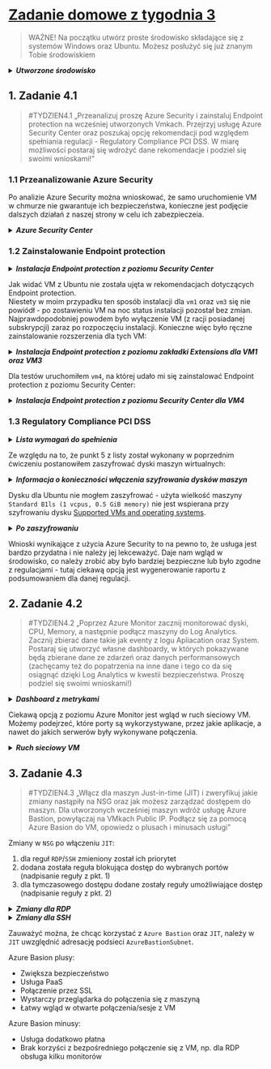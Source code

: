 # [Zadanie domowe z tygodnia 3](https://szkolachmury.pl/az-303-microsoft-azure-architect-technologies/tydzien-3-deploying-resources-with-azure-resource-manager/praca-domowa/)

> WAŻNE! Na początku utwórz proste środowisko składające się z systemów Windows oraz Ubuntu. Możesz posłużyć się już znanym Tobie środowiskiem

<details>
  <summary><b><i>Utworzone środowisko</i></b></summary>

![Screen](./img/20210109160110.jpg "Screen")
</details>

## 1. Zadanie 4.1
> #TYDZIEN4.1 „Przeanalizuj proszę Azure Security i zainstaluj Endpoint protection na wcześniej utworzonych Vmkach. Przejrzyj usługę Azure Security Center oraz poszukaj opcję rekomendacji pod względem spełniania regulacji - Regulatory Compliance PCI DSS. W miarę możliwości postaraj się wdrożyć dane rekomendacje i podziel się swoimi wnioskami!”

### 1.1 Przeanalizowanie Azure Security

Po analizie Azure Security można wnioskować, że samo uruchomienie VM w chmurze nie gwarantuje ich bezpieczeństwa, 
konieczne jest podjęcie dalszych działań z naszej strony w celu ich zabezpieczeia.

<details>
  <summary><b><i>Azure Security Center</i></b></summary>

![Screen](./img/20210109155421.jpg "Screen")
![Screen](./img/20210109155332.jpg "Screen")
</details>

### 1.2 Zainstalowanie Endpoint protection

<details>
  <summary><b><i>Instalacja Endpoint protection z poziomu Security Center</i></b></summary>

![Screen](./img/20210109145306.jpg "Screen")
![Screen](./img/20210109145443.jpg "Screen")
</details>

Jak widać VM z Ubuntu nie została ujęta w rekomendacjach dotyczących Endpoint protection.<br>
Niestety w moim przypadku ten sposób instalacji dla `vm1` oraz `vm3` się nie powiódł - po zostawieniu VM na noc status instalacji pozostał bez zmian.
Najprawdopodobniej powodem było wyłączenie VM (z racji posiadanej subskrypcji) zaraz po rozpoczęciu instalacji.
Konieczne więc było ręczne zainstalowanie rozszerzenia dla tych VM:

<details>
  <summary><b><i>Instalacja Endpoint protection z poziomu zakładki Extensions dla VM1 oraz VM3</i></b></summary>

![Screen](./img/20210109145715.jpg "Screen")
![Screen](./img/20210109145720.jpg "Screen")
</details>

Dla testów uruchomiłem `vm4`, na której udało mi się zainstalować Endpoint protection z poziomu Security Center:
<details>
  <summary><b><i>Instalacja Endpoint protection z poziomu Security Center dla VM4</i></b></summary>

![Screen](./img/20210109145555.jpg "Screen")
![Screen](./img/20210109161223.jpg "Screen")
</details>

### 1.3 Regulatory Compliance PCI DSS

<details>
  <summary><b><i>Lista wymagań do spełnienia</i></b></summary>

![Screen](./img/20210109162841.jpg "Screen")
</details>

Ze względu na to, że punkt 5 z listy został wykonany w poprzednim ćwiczeniu postanowiłem zaszyfrować dyski maszyn wirtualnych:

<details>
  <summary><b><i>Informacja o konieczności włączenia szyfrowania dysków maszyn</i></b></summary>

![Screen](./img/20210109171402.jpg "Screen")
![Screen](./img/20210109174258.jpg "Screen")
</details>

Dysku dla Ubuntu nie mogłem zaszyfrować - użyta wielkość maszyny `Standard B1ls (1 vcpus, 0.5 GiB memory)` nie jest wspierana przy szyfrowaniu dysku [Supported VMs and operating systems](https://docs.microsoft.com/en-us/azure/virtual-machines/linux/disk-encryption-overview#supported-vms-and-operating-systems).

<details>
  <summary><b><i>Po zaszyfrowaniu</i></b></summary>

![Screen](./img/20210110153244.jpg "Screen")
![Screen](./img/20210110153533.jpg "Screen")
</details>

Wnioski wynikające z użycia Azure Security to na pewno to, że usługa jest bardzo przydatna i nie należy jej lekceważyć. Daje nam wgląd w środowisko, co należy zrobić aby było bardziej bezpieczne lub było zgodne z regulacjami - tutaj ciekawą opcją jest wygenerowanie raportu z podsumowaniem dla danej regulacji.

## 2. Zadanie 4.2
>#TYDZIEN4.2 „Poprzez Azure Monitor zacznij monitorować dyski, CPU, Memory, a następnie podłącz maszyny do Log Analytics. Zacznij zbierać dane takie jak eventy z logu Apliacation oraz System. Postaraj się utworzyć własne dashboardy, w których pokazywane będą zbierane dane ze zdarzeń oraz danych performansowych (zachęcamy też do popatrzenia na inne dane i tego co da się osiągnąć dzięki Log Analytics w kwestii bezpieczeństwa. Proszę podziel się swoimi wnioskami!)

<details>
  <summary><b><i>Dashboard z metrykami</i></b></summary>

![Screen](./img/20210110184148.jpg "Screen")
</details>

Ciekawą opcją z poziomu Azure Monitor jest wgląd w ruch sieciowy VM. Możemy podejrzeć, które porty są wykorzystywane, przez jakie aplikacje, a nawet do jakich serwerów były wykonywane połączenia.

<details>
  <summary><b><i>Ruch sieciowy VM</i></b></summary>

![Screen](./img/20210110183204.jpg "Screen")
</details>

## 3. Zadanie 4.3
>#TYDZIEN4.3 „Włącz dla maszyn Just-in-time (JIT) i zweryfikuj jakie zmiany nastąpiły na NSG oraz jak możesz zarządzać dostępem do maszyn. Dla utworzonych wcześniej maszyn wdróż usługę Azure Bastion, powyłączaj na VMkach Public IP. Podłącz się za pomocą Azure Basion do VM, opowiedz o plusach i minusach usługi”

Zmiany w `NSG` po włączeniu `JIT`:
1. dla reguł `RDP`/`SSH` zmieniony został ich priorytet 
2. dodana została reguła blokująca dostęp do wybranych portów (nadpisanie reguły z pkt. 1)
3. dla tymczasowego dostępu dodane zostały reguły umożliwiające dostęp (nadpisanie reguły z pkt. 2)

<details>
  <summary><b><i>Zmiany dla RDP</i></b></summary>

![Screen](./img/20210110153012.jpg "Screen")
![Screen](./img/20210110170520.jpg "Screen")
</details>

<details>
  <summary><b><i>Zmiany dla SSH</i></b></summary>

![Screen](./img/20210110153032.jpg "Screen")
![Screen](./img/20210110170523.jpg "Screen")
</details>

Zauważyć można, że chcąc korzystać z `Azure Bastion` oraz `JIT`, należy w `JIT` uwzględnić adresację podsieci `AzureBastionSubnet`.

Azure Basion plusy:
* Zwiększa bezpieczeństwo
* Usługa PaaS
* Połączenie przez SSL
* Wystarczy przeglądarka do połączenia się z maszyną
* Łatwy wgląd w otwarte połączenia/sesje z VM

Azure Basion minusy:
* Usługa dodatkowo płatna
* Brak korzyści z bezpośredniego połączenie się z VM, np. dla RDP obsługa kilku monitorów
